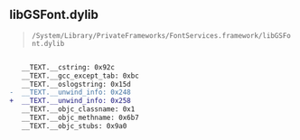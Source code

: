 ## libGSFont.dylib

> `/System/Library/PrivateFrameworks/FontServices.framework/libGSFont.dylib`

```diff

   __TEXT.__cstring: 0x92c
   __TEXT.__gcc_except_tab: 0xbc
   __TEXT.__oslogstring: 0x15d
-  __TEXT.__unwind_info: 0x248
+  __TEXT.__unwind_info: 0x258
   __TEXT.__objc_classname: 0x1
   __TEXT.__objc_methname: 0x6b7
   __TEXT.__objc_stubs: 0x9a0

```
